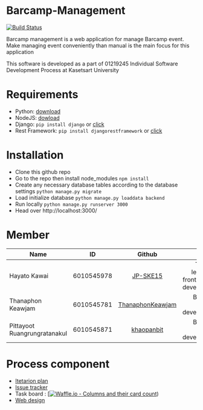 # Barcamp-Management

[![Build Status](https://travis-ci.org/JP-SKE15/ProjectISP-Barcamp-management.svg?branch=master)](https://travis-ci.org/JP-SKE15/ProjectISP-Barcamp-management)

Barcamp management is a web application for manage Barcamp event. Make managing event conveniently than manual is the main focus for this application

This software is developed as a part of 01219245	Individual Software Development Process at Kasetsart University

# Requirements

* Python: [download](https://www.python.org/downloads/)
* NodeJS: [dowload](https://nodejs.org/en/)
* Django: `pip install django` or [click](https://www.djangoproject.com/download/)
* Rest Framework: `pip install djangorestframework` or [click](https://www.django-rest-framework.org/)

# Installation

* Clone this github repo
* Go to the repo then install node_modules `npm install`
* Create any necessary database tables according to the database settings `python manage.py migrate`
* Load initialize database `python manage.py loaddata backend`
* Run locally `python manage.py runserver 3000`
* Head over http://localhost:3000/


# Member

| Name        | ID           | Github  | Role |
| ------------- |:-------------:|:-----:| -----: |
| Hayato Kawai      | 6010545978 | [JP-SKE15](https://github.com/JP-SKE15) | Team leader, front-end developer |
| Thanaphon Keawjam     | 6010545781      |   [ThanaphonKeawjam](https://github.com/ThanaphonKeawjam) | Back-end developer |
| Pittayoot Ruangrungratanakul | 6010545871  |    [khaopanbit](https://github.com/khaopanbit) |  Back-end developer |


# Process component

- [Itetarion plan](https://github.com/JP-SKE15/ProjectISP-Barcamp-management/wiki/Iteration-plam)
- [Issue tracker](https://github.com/JP-SKE15/ProjectISP-Barcamp-management/issues)
- Task board : [[![Waffle.io - Columns and their card count](https://badge.waffle.io/JP-SKE15/ProjectISP-Barcamp-management.svg?columns=all)](https://waffle.io/JP-SKE15/ProjectISP-Barcamp-management))
- [Web design](https://github.com/JP-SKE15/ProjectISP-Barcamp-management/blob/master/IterationPlan-and-Design/design.md)